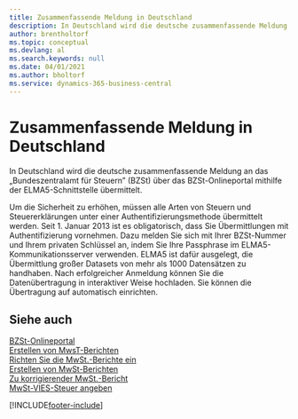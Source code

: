 ```yaml
---
title: Zusammenfassende Meldung in Deutschland
description: In Deutschland wird die deutsche zusammenfassende Meldung an das „Bundeszentralamt für Steuern” (BZSt) über das BZSt-Onlineportal mithilfe der ELMA5-Schnittstelle übermittelt.
author: brentholtorf
ms.topic: conceptual
ms.devlang: al
ms.search.keywords: null
ms.date: 04/01/2021
ms.author: bholtorf
ms.service: dynamics-365-business-central
---
```


# Zusammenfassende Meldung in Deutschland
In Deutschland wird die deutsche zusammenfassende Meldung an das „Bundeszentralamt für Steuern” (BZSt) über das BZSt-Onlineportal mithilfe der ELMA5-Schnittstelle übermittelt.  

Um die Sicherheit zu erhöhen, müssen alle Arten von Steuern und Steuererklärungen unter einer Authentifizierungsmethode übermittelt werden. Seit 1. Januar 2013 ist es obligatorisch, dass Sie Übermittlungen mit Authentifizierung vornehmen. Dazu melden Sie sich mit Ihrer BZSt-Nummer und Ihrem privaten Schlüssel an, indem Sie Ihre Passphrase im ELMA5-Kommunikationsserver verwenden. ELMA5 ist dafür ausgelegt, die Übermittlung großer Datasets von mehr als 1000 Datensätzen zu handhaben. Nach erfolgreicher Anmeldung können Sie die Datenübertragung in interaktiver Weise hochladen. Sie können die Übertragung auf automatisch einrichten.  

## Siehe auch  
[BZSt-Onlineportal](https://www.bzst.de)   
[Erstellen von MwsT-Berichten](how-to-create-vat-reports.md)  
[Richten Sie die MwSt.-Berichte ein](how-to-set-up-vat-reports.md)  
[Erstellen von MwSt-Berichten](how-to-create-vat-reports.md)  
[Zu korrigierender MwSt.-Bericht](how-to-correct-vat-reports.md)  
[MwSt-VIES-Steuer angeben](how-to-declare-vat-vies-tax.md)  


[!INCLUDE[footer-include](../../includes/footer-banner.md)]